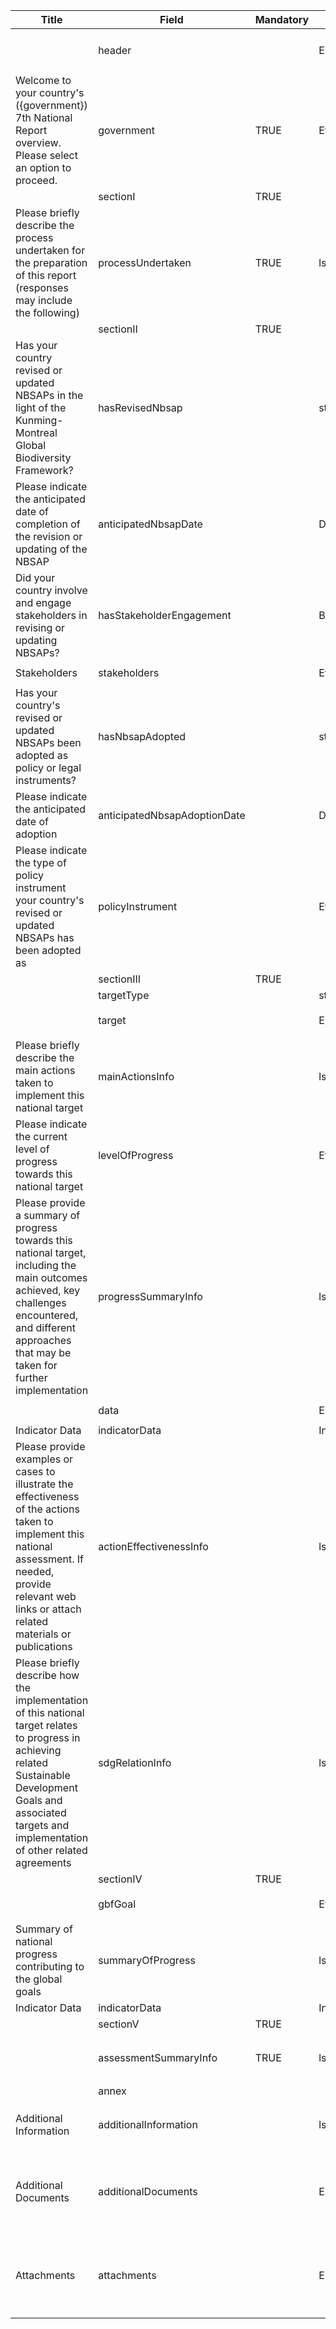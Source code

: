 <table class="schema-table" style="table-layout: fixed; width: 100%;">
  <thead>
    <tr>
      <th>Title</th>
      <th>Field</th>
      <th>Mandatory</th>
      <th>Type</th>
      <th>Example</th>
    </tr>
  </thead>
  <tbody>
    <tr>
      <td></td>
      <td>header</td>
      <td></td>
      <td>Eheader</td>
      <td><code>{ "schema": "nationalTarget7", "identifier": "E285E271-3CD8-B8BB-3385-FAFA6E88F16B", "languages": ["en", "ab"] }</code></td>
    </tr>
    <tr>
      <td>Welcome to your country's ({government}) 7th National Report overview. Please select an option to proceed.</td>
      <td>government</td>
      <td>TRUE</td>
      <td>Eterm</td>
      <td><code>{ "identifier": "af" }</code></td>
    </tr>
    <tr>
      <td></td>
      <td>sectionI</td>
      <td>TRUE</td>
      <td></td>
      <td></td>
    </tr>
    <tr>
      <td>Please briefly describe the process undertaken for the preparation of this report (responses may include the following)</td>
      <td>processUndertaken</td>
      <td>TRUE</td>
      <td>lstring</td>
      <td><code>{ "en": "<p>Test Info</p>" }</code></td>
    </tr>
    <tr>
      <td></td>
      <td>sectionII</td>
      <td>TRUE</td>
      <td></td>
      <td></td>
    </tr>
    <tr>
      <td>Has your country revised or updated NBSAPs in the light of the Kunming-Montreal Global Biodiversity Framework?</td>
      <td>hasRevisedNbsap</td>
      <td></td>
      <td>string</td>
      <td><code>yes</code></td>
    </tr>
    <tr>
      <td>Please indicate the anticipated date of completion of the revision or updating of the NBSAP</td>
      <td>anticipatedNbsapDate</td>
      <td></td>
      <td>DateTime</td>
      <td><code>2024-11-27</code></td>
    </tr>
    <tr>
      <td>Did your country involve and engage stakeholders in revising or updating NBSAPs?</td>
      <td>hasStakeholderEngagement</td>
      <td></td>
      <td>Boolean</td>
      <td><code>TRUE</code></td>
    </tr>
    <tr>
      <td>Stakeholders</td>
      <td>stakeholders</td>
      <td></td>
      <td>Eterm[]</td>
      <td><code>[{ "identifier": "EC872EB8-02B0-46E7-AAB0-C79AC629356A" }]</code></td>
    </tr>
    <tr>
      <td>Has your country's revised or updated NBSAPs been adopted as policy or legal instruments?</td>
      <td>hasNbsapAdopted</td>
      <td></td>
      <td>string</td>
      <td><code>yes</code></td>
    </tr>
    <tr>
      <td>Please indicate the anticipated date of adoption</td>
      <td>anticipatedNbsapAdoptionDate</td>
      <td></td>
      <td>DateTime</td>
      <td><code>2024-11-21</code></td>
    </tr>
    <tr>
      <td>Please indicate the type of policy instrument your country's revised or updated NBSAPs has been adopted as</td>
      <td>policyInstrument</td>
      <td></td>
      <td>Eterm</td>
      <td><code>{ "identifier": "14FB02A6-46FB-4932-9F42-630416271B3A" }</code></td>
    </tr>
    <tr>
      <td></td>
      <td>sectionIII</td>
      <td>TRUE</td>
      <td></td>
      <td></td>
    </tr>
    <tr>
      <td></td>
      <td>targetType</td>
      <td></td>
      <td>string</td>
      <td><code>Test Info</code></td>
    </tr>
    <tr>
      <td></td>
      <td>target</td>
      <td></td>
      <td>Ereference</td>
      <td><code>[{ "identifier": "DECLARE-ORGANISATION_19584_20241007134350919@1" }]</code></td>
    </tr>
    <tr>
      <td>Please briefly describe the main actions taken to implement this national target</td>
      <td>mainActionsInfo</td>
      <td></td>
      <td>lstring</td>
      <td><code>{ "en": "<p>Test Info</p>" }</code></td>
    </tr>
    <tr>
      <td>Please indicate the current level of progress towards this national target</td>
      <td>levelOfProgress</td>
      <td></td>
      <td>Eterm</td>
      <td><code>[{ "identifier": "ao" }, { "identifier": "A23DD6C0-44C5-418D-83B5-461D79D2721A" }]</code></td>
    </tr>
    <tr>
      <td>Please provide a summary of progress towards this national target, including the main outcomes achieved, key challenges encountered, and different approaches that may be taken for further implementation</td>
      <td>progressSummaryInfo</td>
      <td></td>
      <td>lstring</td>
      <td><code>{ "en": "<p>Test Info</p>" }</code></td>
    </tr>
    <tr>
      <td></td>
      <td>data</td>
      <td></td>
      <td>Ereference[]</td>
      <td><code>[{ "identifier": "SIMP-A1D0D0A8-65B1-B8D5-FF9F-B7B6B95CDDEB@1" }]</code></td>
    </tr>
    <tr>
      <td>Indicator Data</td>
      <td>indicatorData</td>
      <td></td>
      <td>IndicatorData</td>
      <td></td>
    </tr>
    <tr>
      <td>Please provide examples or cases to illustrate the effectiveness of the actions taken to implement this national assessment. If needed, provide relevant web links or attach related materials or publications</td>
      <td>actionEffectivenessInfo</td>
      <td></td>
      <td>lstring</td>
      <td><code>{ "en": "<p>Test Info</p>" }</code></td>
    </tr>
    <tr>
      <td>Please briefly describe how the implementation of this national target relates to progress in achieving related Sustainable Development Goals and associated targets and implementation of other related agreements</td>
      <td>sdgRelationInfo</td>
      <td></td>
      <td>lstring</td>
      <td><code>{ "en": "<p>Test Info</p>" }</code></td>
    </tr>
    <tr>
      <td></td>
      <td>sectionIV</td>
      <td>TRUE</td>
      <td></td>
      <td></td>
    </tr>
    <tr>
      <td></td>
      <td>gbfGoal</td>
      <td></td>
      <td>Eterm</td>
      <td><code>[{ "identifier": "ao" }, { "identifier": "A23DD6C0-44C5-418D-83B5-461D79D2721A" }]</code></td>
    </tr>
    <tr>
      <td>Summary of national progress contributing to the global goals</td>
      <td>summaryOfProgress</td>
      <td></td>
      <td>lstring</td>
      <td><code>{ "en": "<p>Test Info</p>" }</code></td>
    </tr>
    <tr>
      <td>Indicator Data</td>
      <td>indicatorData</td>
      <td></td>
      <td>IndicatorData</td>
      <td></td>
    </tr>
    <tr>
      <td></td>
      <td>sectionV</td>
      <td>TRUE</td>
      <td></td>
      <td></td>
    </tr>
    <tr>
      <td></td>
      <td>assessmentSummaryInfo</td>
      <td>TRUE</td>
      <td>lstring</td>
      <td><code>{ "en": "<p>Test Info</p>" }</code></td>
    </tr>
    <tr>
      <td></td>
      <td>annex</td>
      <td></td>
      <td></td>
      <td></td>
    </tr>
    <tr>
      <td>Additional Information</td>
      <td>additionalInformation</td>
      <td></td>
      <td>lstring</td>
      <td><code>{ "en": "<p>Test Info</p>" }</code></td>
    </tr>
    <tr>
      <td>Additional Documents</td>
      <td>additionalDocuments</td>
      <td></td>
      <td>Elink[]</td>
      <td>
        <code>[
        {
        "url": "https://www.google.com",
        "name": "Google.com",
        "language": "en"
        }
        ]</code>
      </td>
    </tr>
    <tr>
      <td>Attachments</td>
      <td>attachments</td>
      <td></td>
      <td>Elink[]</td>
      <td>
        <code>[
        {
        "url": "https://www.google.com",
        "name": "Google.com",
        "language": "en"
        }
        ]</code>
      </td>
    </tr>
  </tbody>
</table>
